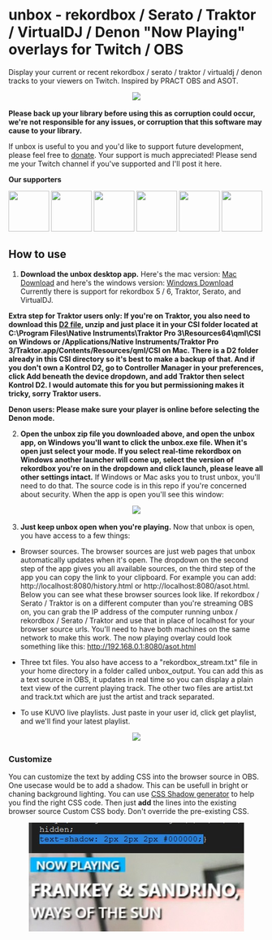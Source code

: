 # unbox - rekordbox / Serato / Traktor / VirtualDJ / Denon "Now Playing" overlays for Twitch / OBS

Display your current or recent rekordbox / serato / traktor / virtualdj / denon tracks to your viewers on Twitch. Inspired by PRACT OBS and ASOT.
<p align="center">
 <img src="https://cdn.discordapp.com/attachments/780172543771410452/783904760880562176/Screen_Shot_2020-12-02_at_7.56.55_PM.png" />
</p>

**Please back up your library before using this as corruption could occur, we're not responsible for any issues, or corruption that this software may cause to your library.**

If unbox is useful to you and you'd like to support future development, please feel free to [donate](https://paypal.me/erikrichardlarson?locale.x=en_US). Your support is much appreciated! Please send me your Twitch channel if you've supported and I'll post it here. 

**Our supporters**

<p float="left">
 <a href="https://www.twitch.tv/dj_frankwillard"><img src="https://static-cdn.jtvnw.net/jtv_user_pictures/654c4e52-c532-435e-8641-969666ce348f-profile_image-300x300.png" data-canonical-src="https://static-cdn.jtvnw.net/jtv_user_pictures/654c4e52-c532-435e-8641-969666ce348f-profile_image-300x300.png" width="80" height="80" /></a>
<a href="https://www.twitch.tv/djaramistv"> <img src="https://static-cdn.jtvnw.net/jtv_user_pictures/93f54a41-ec11-459a-885f-bb5ce4550aa9-profile_image-300x300.png" data-canonical-src="https://static-cdn.jtvnw.net/jtv_user_pictures/93f54a41-ec11-459a-885f-bb5ce4550aa9-profile_image-300x300.png" width="80" height="80" /></a>
<a href="https://www.twitch.tv/djtaylornorris"> <img src="https://static-cdn.jtvnw.net/jtv_user_pictures/d533704e-55a7-4912-b744-82e0c63e93b9-profile_image-300x300.png" data-canonical-src="https://static-cdn.jtvnw.net/jtv_user_pictures/d533704e-55a7-4912-b744-82e0c63e93b9-profile_image-300x300.png" width="80" height="80" /></a>
 <a href="https://www.twitch.tv/geoffbutler"> <img src="https://static-cdn.jtvnw.net/jtv_user_pictures/1021dfce-899d-4567-a08a-f9ea9b282770-profile_image-70x70.png" data-canonical-src="https://static-cdn.jtvnw.net/jtv_user_pictures/1021dfce-899d-4567-a08a-f9ea9b282770-profile_image-70x70.png" width="80" height="80" /></a>
  <a href="https://www.twitch.tv/reorderdj"> <img src="https://static-cdn.jtvnw.net/jtv_user_pictures/7716d257-49e5-41ec-8404-2a4883507b2a-profile_image-70x70.png" data-canonical-src="https://static-cdn.jtvnw.net/jtv_user_pictures/7716d257-49e5-41ec-8404-2a4883507b2a-profile_image-70x70.png" width="80" height="80" /></a>
 <a href="https://www.twitch.tv/djnixinthemix"> <img src="https://static-cdn.jtvnw.net/jtv_user_pictures/9aa5b25e-8b92-4fe3-9fba-e5055a98a77e-profile_image-70x70.png" data-canonical-src="https://static-cdn.jtvnw.net/jtv_user_pictures/9aa5b25e-8b92-4fe3-9fba-e5055a98a77e-profile_image-70x70.png" width="80" height="80" /></a>
</p>

## How to use
1. **Download the unbox desktop app.** Here's the mac version: [Mac Download](https://github.com/erikrichardlarson/unbox/releases/download/8.1/unbox-mac.zip) and here's the windows version: [Windows Download](https://github.com/erikrichardlarson/unbox/releases/download/8.1/unbox-windows.zip) Currently there is support for rekordbox 5 / 6, Traktor, Serato, and VirtualDJ. 

**Extra step for Traktor users only: If you're on Traktor, you also need to download this [D2 file](https://github.com/erikrichardlarson/unbox/releases/download/7.0/D2.zip), unzip and just place it in your CSI folder located at C:\Program Files\Native Instruments\Traktor Pro 3\Resources64\qml\CSI on Windows or /Applications/Native Instruments/Traktor Pro 3/Traktor.app/Contents/Resources/qml/CSI on Mac. There is a D2 folder already in this CSI directory so it's best to make a backup of that. And if you don't own a Kontrol D2, go to Controller Manager in your preferences, click Add beneath the device dropdown, and add Traktor then select Kontrol D2. I would automate this for you but permissioning makes it tricky, sorry Traktor users.**

**Denon users: Please make sure your player is online before selecting the Denon mode.**

2. **Open the unbox zip file you downloaded above, and open the unbox app, on Windows you'll want to click the unbox.exe file. When it's open just select your mode. If you select real-time rekordbox on Windows another launcher will come up, select the version of rekordbox you're on in the dropdown and click launch, please leave all other settings intact.** If Windows or Mac asks you to trust unbox, you'll need to do that. The source code is in this repo if you're concerned about security. When the app is open you'll see this window:  
<p align="center">
<img src="https://media.discordapp.net/attachments/790269915444805656/818679548815474708/Screen_Shot_2021-03-08_at_6.59.52_PM.png?width=876&height=614" data-canonical-src="https://media.discordapp.net/attachments/790269915444805656/818679548815474708/Screen_Shot_2021-03-08_at_6.59.52_PM.png?width=876&height=614" />
</p>

3. **Just keep unbox open when you're playing.** Now that unbox is open, you have access to a few things:  

*  Browser sources. The browser sources are just web pages that unbox automatically updates when it's open. The dropdown on the second step of the app gives you all available sources, on the third step of the app you can copy the link to your clipboard. For example you can add: http://localhost:8080/history.html or http://localhost:8080/asot.html. Below you can see what these browser sources look like. If rekordbox / Serato / Traktor is on a different computer than you're streaming OBS on, you can grab the IP address of the computer running unbox / rekordbox / Serato / Traktor and use that in place of localhost for your browser source urls. You'll need to have both machines on the same network to make this work. The now playing overlay could look something like this: http://192.168.0.1:8080/asot.html
 
*  Three txt files. You also have access to a "rekordbox_stream.txt" file in your home directory in a folder called unbox_output. You can add this as a text source in OBS, it updates in real time so you can display a plain text view of the current playing track. The other two files are artist.txt and track.txt which are just the artist and track separated. 

*  To use KUVO live playlists. Just paste in your user id, click get playlist, and we'll find your latest playlist.

<p align="center">
 <img src="https://media.discordapp.net/attachments/790269915444805656/802319468609011712/Screen_Shot_2021-01-22_at_3.30.39_PM.png" />
</p>

### Customize

You can customize the text by adding CSS into the browser source in OBS. One usecase would be to add a shadow. This can be usefull in bright or chaning background lighting.
You can use [CSS Shadow generator](https://html-css-js.com/css/generator/text-shadow/) to help you find the right CSS code. Then just **add** the lines into the existing browser source Custom CSS body. Don't override the pre-existing CSS.

<p align="center">
 <img src="images/shadow.jpg?raw=true" />
</p>

